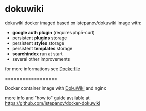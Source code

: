 # dokuwiki

dokuwiki docker imaged based on istepanov/dokuwiki image with:
- **google auth plugin** (requires php5-curl)
- persistent **plugins** storage
- persistent **styles** storage
- persistent **templates** storage
- **searchindex** run at start
- several other improvements

 for more informations see [Dockerfile](https://github.com/AckeeCZ/dokuwiki/blob/master/Dockerfile)

==================

Docker container image with [DokuWiki](https://www.dokuwiki.org/dokuwiki) and nginx

more info and "how to" guide available at https://github.com/istepanov/docker-dokuwiki
